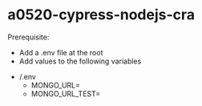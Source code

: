 # a0520-cypress-nodejs-cra

Prerequisite:
* Add a .env file at the root
* Add values to the following variables
- /.env
  * MONGO_URL=
  * MONGO_URL_TEST=

